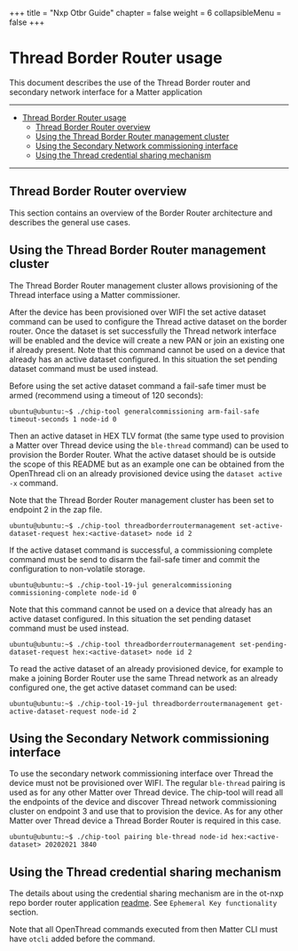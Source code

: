 +++
title = "Nxp Otbr Guide"
chapter = false
weight = 6
collapsibleMenu = false
+++

# Thread Border Router usage

This document describes the use of the Thread Border router and secondary
network interface for a Matter application

<hr>

-   [Thread Border Router usage](#thread-border-router-usage)
    -   [Thread Border Router overview](#thread-border-router-overview)
    -   [Using the Thread Border Router management cluster](#using-the-thread-border-router-management-cluster)
    -   [Using the Secondary Network commissioning interface](#using-the-secondary-network-commissioning-interface)
    -   [Using the Thread credential sharing mechanism](#using-the-thread-credential-sharing-mechanism)

<hr>

<a name="thread-border-router-overview"></a>

## Thread Border Router overview

This section contains an overview of the Border Router architecture and
describes the general use cases.

<a name="using-the-thread-border-router-management-cluster"></a>

## Using the Thread Border Router management cluster

The Thread Border Router management cluster allows provisioning of the Thread
interface using a Matter commissioner.

After the device has been provisioned over WIFI the set active dataset command
can be used to configure the Thread active dataset on the border router. Once
the dataset is set successfully the Thread network interface will be enabled and
the device will create a new PAN or join an existing one if already present.
Note that this command cannot be used on a device that already has an active
dataset configured. In this situation the set pending dataset command must be
used instead.

Before using the set active dataset command a fail-safe timer must be armed
(recommend using a timeout of 120 seconds):

```
ubuntu@ubuntu:~$ ./chip-tool generalcommissioning arm-fail-safe timeout-seconds 1 node-id 0
```

Then an active dataset in HEX TLV format (the same type used to provision a
Matter over Thread device using the `ble-thread` command) can be used to
provision the Border Router. What the active dataset should be is outside the
scope of this README but as an example one can be obtained from the OpenThread
cli on an already provisioned device using the `dataset active -x` command.

Note that the Thread Border Router management cluster has been set to endpoint 2
in the zap file.

```
ubuntu@ubuntu:~$ ./chip-tool threadborderroutermanagement set-active-dataset-request hex:<active-dataset> node id 2
```

If the active dataset command is successful, a commissioning complete command
must be send to disarm the fail-safe timer and commit the configuration to
non-volatile storage.

```
ubuntu@ubuntu:~$ ./chip-tool-19-jul generalcommissioning commissioning-complete node-id 0
```

Note that this command cannot be used on a device that already has an active
dataset configured. In this situation the set pending dataset command must be
used instead.

```
ubuntu@ubuntu:~$ ./chip-tool threadborderroutermanagement set-pending-dataset-request hex:<active-dataset> node id 2
```

To read the active dataset of an already provisioned device, for example to make
a joining Border Router use the same Thread network as an already configured
one, the get active dataset command can be used:

```
ubuntu@ubuntu:~$ ./chip-tool-19-jul threadborderroutermanagement get-active-dataset-request node-id 2
```

<a name="using-the-secondary-network-commissioning-interface"></a>

## Using the Secondary Network commissioning interface

To use the secondary network commissioning interface over Thread the device must
not be provisioned over WIFI. The regular `ble-thread` pairing is used as for
any other Matter over Thread device. The chip-tool will read all the endpoints
of the device and discover Thread network commissioning cluster on endpoint 3
and use that to provision the device. As for any other Matter over Thread device
a Thread Border Router is required in this case.

```
ubuntu@ubuntu:~$ ./chip-tool pairing ble-thread node-id hex:<active-dataset> 20202021 3840
```

<a name="using-the-thread-credential-sharing-mechanism"></a>

## Using the Thread credential sharing mechanism

The details about using the credential sharing mechanism are in the ot-nxp repo
border router application
[readme](https://github.com/NXP/ot-nxp/blob/v1.4.0-pvw1/examples/br/README-OTBR.md).
See `Ephemeral Key functionality` section.

Note that all OpenThread commands executed from then Matter CLI must have
`otcli` added before the command.
